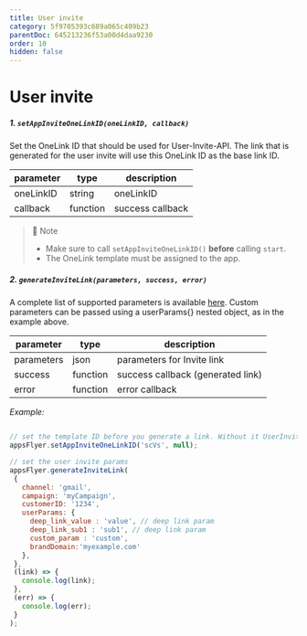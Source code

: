 ```yaml
---
title: User invite
category: 5f9705393c689a065c409b23
parentDoc: 645213236f53a00d4daa9230
order: 10
hidden: false
---
```


# User invite


##### 1. `setAppInviteOneLinkID(oneLinkID, callback)`

Set the OneLink ID that should be used for User-Invite-API.
The link that is generated for the user invite will use this OneLink ID as the base link ID.

| parameter       | type     | description               |
| ----------      |----------|------------------         |
| oneLinkID       | string   | oneLinkID                 |
| callback        | function | success callback          |
 
 > 📘 Note
 > 
 > - Make sure to call `setAppInviteOneLinkID()` **before** calling `start`.
 > - The OneLink template must be assigned to the app. 

 ##### 2. `generateInviteLink(parameters, success, error)`
 A complete list of supported parameters is available [here](https://support.appsflyer.com/hc/en-us/articles/115004480866-User-Invite-Tracking). Custom parameters can be passed using a userParams{} nested object, as in the example above.


| parameter       | type     | description                      |
| ----------      |----------|------------------                |
| parameters      | json     | parameters for Invite link       |
| success         | function | success callback (generated link)|
| error           | function | error callback                   |
 
 

*Example:*

```javascript

// set the template ID before you generate a link. Without it UserInvite won't work.
appsFlyer.setAppInviteOneLinkID('scVs', null);

// set the user invite params
appsFlyer.generateInviteLink(
 {
   channel: 'gmail',
   campaign: 'myCampaign',
   customerID: '1234',
   userParams: {
     deep_link_value : 'value', // deep link param
     deep_link_sub1 : 'sub1', // deep link param
     custom_param : 'custom',
     brandDomain:'myexample.com'
   },
 },
 (link) => {
   console.log(link);
 },
 (err) => {
   console.log(err);
 }
);
```

